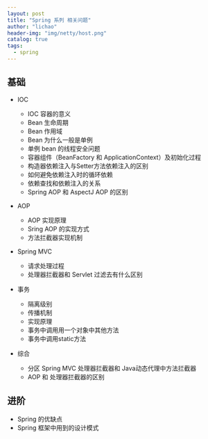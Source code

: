 ```yaml
---
layout: post
title: "Spring 系列 相关问题"
author: "lichao"
header-img: "img/netty/host.png"
catalog: true
tags:
  - spring
---
```


## 基础

* IOC 
   * IOC 容器的意义
   * Bean 生命周期
   * Bean 作用域
   * Bean 为什么一般是单例
   * 单例 bean 的线程安全问题
   * 容器组件（BeanFactory 和 ApplicationContext）及初始化过程
   * 构造器依赖注入与Setter方法依赖注入的区别
   * 如何避免依赖注入时的循环依赖
   * 依赖查找和依赖注入的关系
   * Spring AOP 和 AspectJ AOP 的区别


* AOP
   * AOP 实现原理
   * Sring AOP 的实现方式
   * 方法拦截器实现机制


* Spring MVC
   * 请求处理过程
   * 处理器拦截器和 Servlet 过滤去有什么区别


* 事务
   * 隔离级别
   * 传播机制
   * 实现原理
   * 事务中调用用一个对象中其他方法
   * 事务中调用static方法

* 综合
   * 分区 Spring MVC 处理器拦截器和 Java动态代理中方法拦截器
   * AOP 和 处理器拦截器的区别

## 进阶 
* Spring 的优缺点
* Spring 框架中用到的设计模式